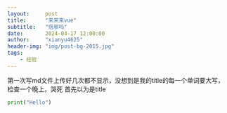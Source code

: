 ```yaml
---
layout:     post
title:      "来来来vue"
subtitle:   "信邪吗"
date:       2024-04-17 12:00:00
author:     "xianyu4625"
header-img: "img/post-bg-2015.jpg"
tags:
    - 经验
---
```


第一次写md文件上传好几次都不显示，没想到是我的title的每一个单词要大写，检查一个晚上，哭死
首先以为是title
```python
print("Hello")
```
